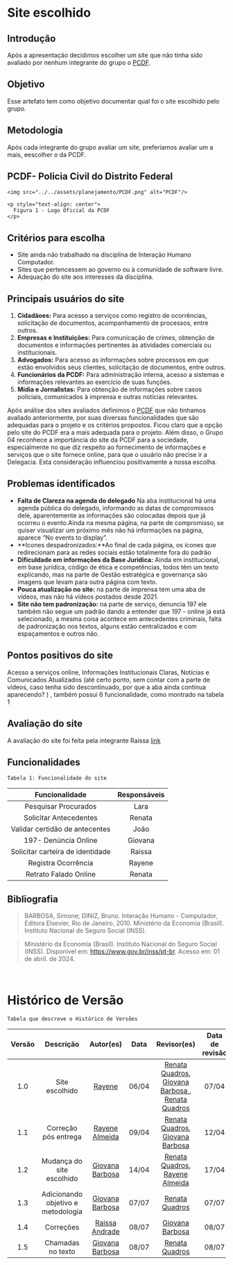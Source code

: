 # Site escolhido

## Introdução

Após a apresentação decidimos escolher um site que não tinha sido avaliado por nenhum integrante do grupo o [PCDF](https://www.pcdf.df.gov.br).

## Objetivo
Esse artefato tem como objetivo documentar qual foi o site escolhido pelo grupo.

## Metodologia
Após cada integrante do grupo avaliar um site, preferiamos avaliar um a mais, eescolher o da PCDF.

## PCDF- Policia Civil do Distrito Federal

<p style="text-align: center">
    
    <img src="../../assets/planejamento/PCDF.png" alt="PCDF"/>
    
    <p style="text-align: center">
      Figura 1 - Logo Oficial da PCDF
    </p>
</p>

## Critérios para escolha

- Site ainda não trabalhado na disciplina de Interação Humano Computador.
- Sites que pertencessem ao governo ou à comunidade de software livre.
- Adequação do site aos interesses da disciplina.

## Principais usuários do site

1. **Cidadãoes:** Para acesso a serviços como registro de ocorrências, solicitação de documentos, acompanhamento de processos, entre outros.
2. **Empresas e Instituições:** Para comunicação de crimes, obtenção de documentos e informações pertinentes às atividades comerciais ou institucionais.
3. **Advogados:** Para acesso as informações sobre processos em que estão envolvidos seus clientes, solicitação de documentos, entre outros.
4. **Funcionários da PCDF:** Para administração interna, acesso a sistemas e informações relevantes ao exercício de suas funções.
5. **Mídia e Jornalistas:** Para obtenção de informações sobre casos policiais, comunicados à imprensa e outras notícias relevantes.

Após análise dos sites avaliados definimos o [PCDF](https://www.pcdf.df.gov.br) que não tinhamos avaliado anteriormente, por suas diversas funcionalidades que são adequadas para o projeto e os critérios propostos. Ficou claro que a opção pelo site do PCDF era a mais adequada para o projeto. Além disso, o Grupo 04 reconhece a importância do site da PCDF para a sociedade, especialmente no que diz respeito ao fornecimento de informações e serviços que o site fornece online, para que o usuário não precise ir a Delegacia. Esta consideração influenciou positivamente a nossa escolha.

## Problemas identificados

- **Falta de Clareza na agenda do delegado** Na aba institucional há uma agenda pública do delegado, informando as datas de compromissos dele, aparentemente as informações são colocadas depois que já ocorreu o evento.Ainda na mesma página, na parte de compromisso, se quiser visualizar um próximo mês não há informações na página, aparece “No events to display”.
- **Icones despadronizados:**Ao final de cada página, os ícones que redirecionam para as redes sociais estão totalmente fora do padrão 
- **Dificuldade em informações da Base Juridica:** Ainda em institucional, em base jurídica, código de ética e competências, todos têm um texto explicando, mas na parte de Gestão estratégica e governança são imagens que levam para outra página com texto.
- **Pouca atualização no site:** na parte de imprensa tem uma aba de vídeos, mas não há vídeos postados desde 2021.
- **Site não tem padronização:** na parte de serviço, denuncia 197 ele também não segue um padrão dando a entender que 197 - online já está selecionado,    a mesma coisa acontece em antecedentes criminais, falta de padronização nos textos, alguns estão centralizados e com espaçamentos e outros não.

## Pontos positivos do site
  Acesso a serviços online, Informações Institucionais Claras, Notícias e Comunicados Atualizados (até certo ponto, sem contar com a parte de vídeos,  caso tenha sido descontinuado, por que a aba ainda continua aparecendo? ) , também possui 6 funcionalidade, como montrado na tabela 1

## Avaliação do site
A avaliação do site foi feita pela integrante Raissa [link](https://unbbr-my.sharepoint.com/:w:/r/personal/221035077_aluno_unb_br/_layouts/15/Doc.aspx?sourcedoc=%7B3ed87b19-fe56-4a02-9e6f-4f828bf7947e%7D&action=default&cid=822af033-a79e-413f-aa21-a7901cf69ff7&_SRM=2%3AS%3A76)

## Funcionalidades

    Tabela 1: Funcionalidade do site
| Funcionalidade|      Responsáveis      |   
|:------:|:-------------------------------:|
|Pesquisar Procurados |  Lara         | 
| Solicitar Antecedentes|  Renata         |   
| Validar certidão de antecentes |  João         | 
| 197- Denúncia Online |  Giovana         | 
| Solicitar carteira de identidade |  Raissa         | 
| Registra Ocorrência|  Rayene         |
|Retrato Falado Online|Renata|

## Bibliografia

> BARBOSA, Simone; DINIZ, Bruno. Interação Humano - Computador, Editora Elsevier, Rio de Janeiro, 2010.
Ministério da Economia (Brasil). Instituto Nacional do Seguro Social (INSS).

> Ministério da Economia (Brasil). Instituto Nacional do Seguro Social (INSS). Disponível em: https://www.gov.br/inss/pt-br. Acesso em: 01 de abril. de 2024.
<br/>


# Histórico de Versão 
    Tabela que descreve o Histórico de Versões
| Versão |          Descrição              |     Autor(es)      |      Data      |   Revisor(es)     |    Data de revisão    |  
|:------:|:-------------------------------:|:--------------:|:--------------:|:-------------:|:---------------------:|
|  1.0   |  Site escolhido                  |  [Rayene](https://github.com/rayenealmeida)    |   06/04   |      [Renata Quadros](https://github.com/Renatinha28), [Giovana Barbosa ](https://github.com/gio221), [Renata Quadros ](https://github.com/Renatinha28)     |     07/04                 |
|  1.1   | Correção pós entrega                   |   [Rayene Almeida ](https://github.com/rayenealmeida)      |   09/04   |  [Renata Quadros](https://github.com/Renatinha28),  [Giovana Barbosa ](https://github.com/gio221)          |      12/04                |
|  1.2   | Mudança do site escolhido                  |   [Giovana Barbosa ](https://github.com/gio221)      |   14/04   |  [Renata Quadros](https://github.com/Renatinha28), [Rayene Almeida](https://github.com/rayenealmeida)        |       17/04 |        
|  1.3  | Adicionando objetivo e metodologia                  |     [Giovana Barbosa ](https://github.com/gio221) |07/07| [Renata Quadros](https://github.com/Renatinha28)           |     07/07          |
|1.4|Correções|[Raissa Andrade](https://github.com/RaissaAndradeS)|08/07|[Giovana Barbosa ](https://github.com/gio221) |08/07
|  1.5  | Chamadas no texto|     [Giovana Barbosa ](https://github.com/gio221) |08/07| [Renata Quadros](https://github.com/Renatinha28)           |     08/07          |